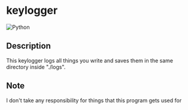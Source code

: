 # keylogger
![Python](https://img.shields.io/badge/python-3670A0?style=for-the-badge&logo=python&logoColor=ffdd54)
## Description
This keylogger logs all things you write and saves them in the same directory inside "./logs".
## Note
I don't take any responsibility for things that this program gets used for
